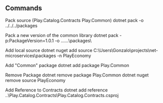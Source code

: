 ## Commands

Pack source (Play.Catalog.Contracts Play.Common)
dotnet pack -o ../../../packages


Pack a new version of the common library
dotnet pack -p:PackageVersion=1.0.1 -o ..\..\..\packages\

Add local source
dotnet nuget add source C:\Users\Gonzalo\projects\net-microservices\packages -n PlayEconomy

Add "Common" package
dotnet add package Play.Common  

Remove Package
dotnet remove package Play.Common 
dotnet nuget remove source PlayEconomy

Add Reference to Contracts 
dotnet add reference ..\Play.Catalog.Contracts\Play.Catalog.Contracts.csproj